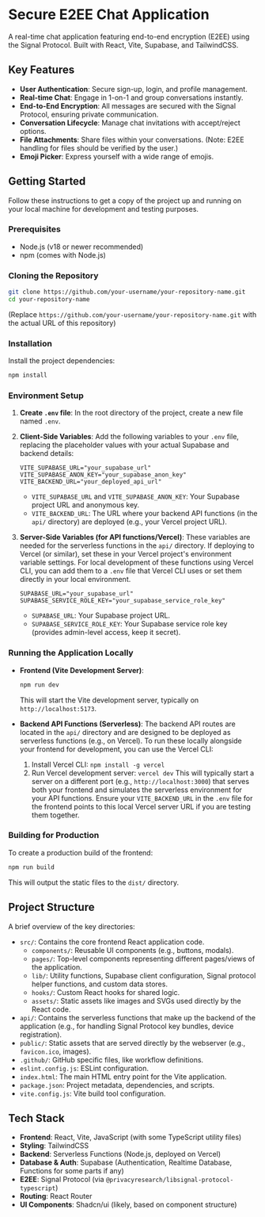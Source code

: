 # Secure E2EE Chat Application

A real-time chat application featuring end-to-end encryption (E2EE) using the Signal Protocol. Built with React, Vite, Supabase, and TailwindCSS.

## Key Features

- **User Authentication**: Secure sign-up, login, and profile management.
- **Real-time Chat**: Engage in 1-on-1 and group conversations instantly.
- **End-to-End Encryption**: All messages are secured with the Signal Protocol, ensuring private communication.
- **Conversation Lifecycle**: Manage chat invitations with accept/reject options.
- **File Attachments**: Share files within your conversations. (Note: E2EE handling for files should be verified by the user.)
- **Emoji Picker**: Express yourself with a wide range of emojis.

## Getting Started

Follow these instructions to get a copy of the project up and running on your local machine for development and testing purposes.

### Prerequisites

- Node.js (v18 or newer recommended)
- npm (comes with Node.js)

### Cloning the Repository

```bash
git clone https://github.com/your-username/your-repository-name.git
cd your-repository-name
```

(Replace `https://github.com/your-username/your-repository-name.git` with the actual URL of this repository)

### Installation

Install the project dependencies:

```bash
npm install
```

### Environment Setup

1.  **Create `.env` file**:
    In the root directory of the project, create a new file named `.env`.

2.  **Client-Side Variables**:
    Add the following variables to your `.env` file, replacing the placeholder values with your actual Supabase and backend details:

    ```env
    VITE_SUPABASE_URL="your_supabase_url"
    VITE_SUPABASE_ANON_KEY="your_supabase_anon_key"
    VITE_BACKEND_URL="your_deployed_api_url"
    ```

    - `VITE_SUPABASE_URL` and `VITE_SUPABASE_ANON_KEY`: Your Supabase project URL and anonymous key.
    - `VITE_BACKEND_URL`: The URL where your backend API functions (in the `api/` directory) are deployed (e.g., your Vercel project URL).

3.  **Server-Side Variables (for API functions/Vercel)**:
    These variables are needed for the serverless functions in the `api/` directory. If deploying to Vercel (or similar), set these in your Vercel project's environment variable settings. For local development of these functions using Vercel CLI, you can add them to a `.env` file that Vercel CLI uses or set them directly in your local environment.

    ```env
    SUPABASE_URL="your_supabase_url"
    SUPABASE_SERVICE_ROLE_KEY="your_supabase_service_role_key"
    ```

    - `SUPABASE_URL`: Your Supabase project URL.
    - `SUPABASE_SERVICE_ROLE_KEY`: Your Supabase service role key (provides admin-level access, keep it secret).

### Running the Application Locally

- **Frontend (Vite Development Server)**:

  ```bash
  npm run dev
  ```

  This will start the Vite development server, typically on `http://localhost:5173`.

- **Backend API Functions (Serverless)**:
  The backend API routes are located in the `api/` directory and are designed to be deployed as serverless functions (e.g., on Vercel).
  To run these locally alongside your frontend for development, you can use the Vercel CLI:
  1.  Install Vercel CLI: `npm install -g vercel`
  2.  Run Vercel development server: `vercel dev`
      This will typically start a server on a different port (e.g., `http://localhost:3000`) that serves both your frontend and simulates the serverless environment for your API functions. Ensure your `VITE_BACKEND_URL` in the `.env` file for the frontend points to this local Vercel server URL if you are testing them together.

### Building for Production

To create a production build of the frontend:

```bash
npm run build
```

This will output the static files to the `dist/` directory.

## Project Structure

A brief overview of the key directories:

- `src/`: Contains the core frontend React application code.
  - `components/`: Reusable UI components (e.g., buttons, modals).
  - `pages/`: Top-level components representing different pages/views of the application.
  - `lib/`: Utility functions, Supabase client configuration, Signal protocol helper functions, and custom data stores.
  - `hooks/`: Custom React hooks for shared logic.
  - `assets/`: Static assets like images and SVGs used directly by the React code.
- `api/`: Contains the serverless functions that make up the backend of the application (e.g., for handling Signal Protocol key bundles, device registration).
- `public/`: Static assets that are served directly by the webserver (e.g., `favicon.ico`, images).
- `.github/`: GitHub specific files, like workflow definitions.
- `eslint.config.js`: ESLint configuration.
- `index.html`: The main HTML entry point for the Vite application.
- `package.json`: Project metadata, dependencies, and scripts.
- `vite.config.js`: Vite build tool configuration.

## Tech Stack

- **Frontend**: React, Vite, JavaScript (with some TypeScript utility files)
- **Styling**: TailwindCSS
- **Backend**: Serverless Functions (Node.js, deployed on Vercel)
- **Database & Auth**: Supabase (Authentication, Realtime Database, Functions for some parts if any)
- **E2EE**: Signal Protocol (via `@privacyresearch/libsignal-protocol-typescript`)
- **Routing**: React Router
- **UI Components**: Shadcn/ui (likely, based on component structure)
